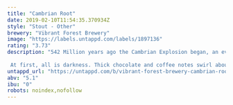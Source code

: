 ```yaml
---
title: "Cambrian Root"
date: 2019-02-10T11:54:35.370934Z
style: "Stout - Other"
brewery: "Vibrant Forest Brewery"
image: "https://labels.untappd.com/labels/1897136"
rating: "3.73"
description: "542 Million years ago the Cambrian Explosion began, an evolutionary expansion unrivalled in speed, scope and importance.  From the primordial murk came forth the ancestral forms of most life as we know it.    At first, all is darkness. Thick chocolate and coffee notes swirl about the pallet.  However, all tastes are rapidly encompassed by the roar of blinding liquorice.   The Root of the Cambrian Explosion is laid bare, the flavour sensation has brought forth the pathway to our human transcendence.  Drink deep, and be taken back to the Cambrian Root. "
untappd_url: "https://untappd.com/b/vibrant-forest-brewery-cambrian-root/1897136"
abv: "5.1"
ibu: "0"
robots: noindex,nofollow
---
```

